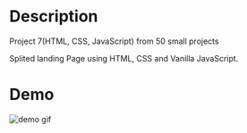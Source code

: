# Description 

Project 7(HTML, CSS, JavaScript) from 50 small projects

Splited landing Page using HTML, CSS and Vanilla JavaScript.

# Demo

![demo gif](./example.gif)

